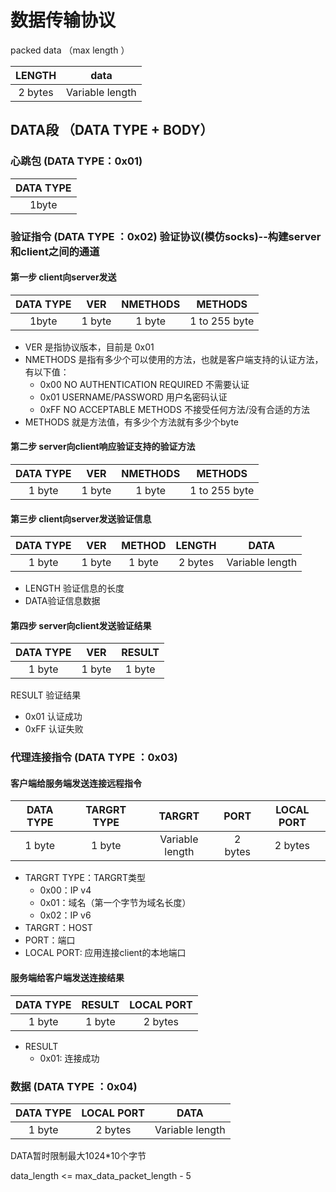 # 数据传输协议

packed data   （max length ）

|LENGTH| data |
|:---:| :---: |
|2 bytes| Variable length |

## DATA段 （DATA TYPE + BODY）

### 心跳包 (DATA TYPE：0x01)

| DATA TYPE |
| :-------: |
|   1byte   |

### 验证指令 (DATA TYPE ：0x02)     验证协议(模仿socks)--构建server和client之间的通道

#### 第一步 client向server发送
|DATA TYPE|VER|NMETHODS|METHODS|
|:-----:|:-----:|:-----:|:-----:|
|1byte |1 byte|1 byte|1 to 255 byte|
 - VER 是指协议版本，目前是 0x01
 - NMETHODS 是指有多少个可以使用的方法，也就是客户端支持的认证方法，有以下值：
    - 0x00 NO AUTHENTICATION REQUIRED 不需要认证
    - 0x01 USERNAME/PASSWORD 用户名密码认证
    - 0xFF NO ACCEPTABLE METHODS 不接受任何方法/没有合适的方法
- METHODS 就是方法值，有多少个方法就有多少个byte

#### 第二步 server向client响应验证支持的验证方法

|DATA TYPE|  VER   | NMETHODS |    METHODS    |
|:-----:| :----: | :------: | :-----------: |
| 1 byte| 1 byte |  1 byte  | 1 to 255 byte |

#### 第三步 client向server发送验证信息

|DATA TYPE|  VER   | METHOD | LENGTH  |      DATA       |
|:-----:| :----: | :----: | :-----: | :-------------: |
| 1 byte| 1 byte | 1 byte | 2 bytes | Variable length |

- LENGTH 验证信息的长度
- DATA验证信息数据

#### 第四步 server向client发送验证结果

|DATA TYPE|  VER   | RESULT |
|:-----:| :----: | :----: |
| 1 byte| 1 byte | 1 byte |

RESULT 验证结果

- 0x01 认证成功
- 0xFF 认证失败

### 代理连接指令 (DATA TYPE ：0x03)

#### 客户端给服务端发送连接远程指令

|DATA TYPE|  TARGRT TYPE  |     TARGRT      |  PORT   | LOCAL PORT |
|:----:| :----: | :-------------: | :-----: | :--------: |
|1 byte| 1 byte | Variable length | 2 bytes |  2 bytes   |

- TARGRT TYPE：TARGRT类型
  - 0x00：IP v4
  - 0x01：域名（第一个字节为域名长度）
  - 0x02：IP v6
- TARGRT：HOST
- PORT：端口
- LOCAL PORT: 应用连接client的本地端口

#### 服务端给客户端发送连接结果

|DATA TYPE|   RESULT  | LOCAL PORT |
|:----:|:-------------: | :--------: |
|1 byte| 1 byte |  2 bytes   |

- RESULT
  - 0x01: 连接成功

### 数据 (DATA TYPE ：0x04)

| DATA TYPE | LOCAL PORT |      DATA       |
| :-------: | :--------: | :-------------: |
|  1 byte   |  2 bytes   | Variable length |

DATA暂时限制最大1024*10个字节

data_length <=  max_data_packet_length - 5